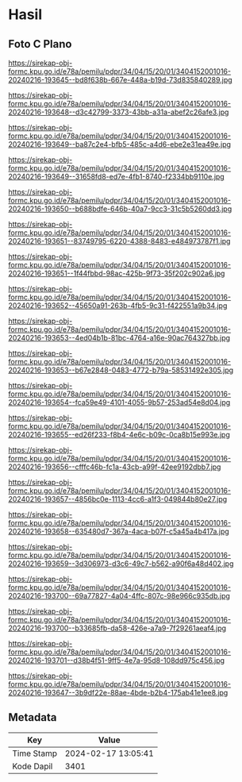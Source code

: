 # Hasil

## Foto C Plano

https://sirekap-obj-formc.kpu.go.id/e78a/pemilu/pdpr/34/04/15/20/01/3404152001016-20240216-193645--bd8f638b-667e-448a-b19d-73d835840289.jpg

https://sirekap-obj-formc.kpu.go.id/e78a/pemilu/pdpr/34/04/15/20/01/3404152001016-20240216-193648--d3c42799-3373-43bb-a31a-abef2c26afe3.jpg

https://sirekap-obj-formc.kpu.go.id/e78a/pemilu/pdpr/34/04/15/20/01/3404152001016-20240216-193649--ba87c2e4-bfb5-485c-a4d6-ebe2e31ea49e.jpg

https://sirekap-obj-formc.kpu.go.id/e78a/pemilu/pdpr/34/04/15/20/01/3404152001016-20240216-193649--31658fd8-ed7e-4fb1-8740-f2334bb9110e.jpg

https://sirekap-obj-formc.kpu.go.id/e78a/pemilu/pdpr/34/04/15/20/01/3404152001016-20240216-193650--b688bdfe-646b-40a7-9cc3-31c5b5260dd3.jpg

https://sirekap-obj-formc.kpu.go.id/e78a/pemilu/pdpr/34/04/15/20/01/3404152001016-20240216-193651--83749795-6220-4388-8483-e484973787f1.jpg

https://sirekap-obj-formc.kpu.go.id/e78a/pemilu/pdpr/34/04/15/20/01/3404152001016-20240216-193651--1f44fbbd-98ac-425b-9f73-35f202c902a6.jpg

https://sirekap-obj-formc.kpu.go.id/e78a/pemilu/pdpr/34/04/15/20/01/3404152001016-20240216-193652--45650a91-263b-4fb5-9c31-f422551a9b34.jpg

https://sirekap-obj-formc.kpu.go.id/e78a/pemilu/pdpr/34/04/15/20/01/3404152001016-20240216-193653--4ed04b1b-81bc-4764-a16e-90ac764327bb.jpg

https://sirekap-obj-formc.kpu.go.id/e78a/pemilu/pdpr/34/04/15/20/01/3404152001016-20240216-193653--b67e2848-0483-4772-b79a-58531492e305.jpg

https://sirekap-obj-formc.kpu.go.id/e78a/pemilu/pdpr/34/04/15/20/01/3404152001016-20240216-193654--fca59e49-4101-4055-9b57-253ad54e8d04.jpg

https://sirekap-obj-formc.kpu.go.id/e78a/pemilu/pdpr/34/04/15/20/01/3404152001016-20240216-193655--ed26f233-f8b4-4e6c-b09c-0ca8b15e993e.jpg

https://sirekap-obj-formc.kpu.go.id/e78a/pemilu/pdpr/34/04/15/20/01/3404152001016-20240216-193656--cfffc46b-fc1a-43cb-a99f-42ee9192dbb7.jpg

https://sirekap-obj-formc.kpu.go.id/e78a/pemilu/pdpr/34/04/15/20/01/3404152001016-20240216-193657--4856bc0e-1113-4cc6-a1f3-049844b80e27.jpg

https://sirekap-obj-formc.kpu.go.id/e78a/pemilu/pdpr/34/04/15/20/01/3404152001016-20240216-193658--635480d7-367a-4aca-b07f-c5a45a4b417a.jpg

https://sirekap-obj-formc.kpu.go.id/e78a/pemilu/pdpr/34/04/15/20/01/3404152001016-20240216-193659--3d306973-d3c6-49c7-b562-a90f6a48d402.jpg

https://sirekap-obj-formc.kpu.go.id/e78a/pemilu/pdpr/34/04/15/20/01/3404152001016-20240216-193700--69a77827-4a04-4ffc-807c-98e966c935db.jpg

https://sirekap-obj-formc.kpu.go.id/e78a/pemilu/pdpr/34/04/15/20/01/3404152001016-20240216-193700--b33685fb-da58-426e-a7a9-7f29261aeaf4.jpg

https://sirekap-obj-formc.kpu.go.id/e78a/pemilu/pdpr/34/04/15/20/01/3404152001016-20240216-193701--d38b4f51-9ff5-4e7a-95d8-108dd975c456.jpg

https://sirekap-obj-formc.kpu.go.id/e78a/pemilu/pdpr/34/04/15/20/01/3404152001016-20240216-193647--3b9df22e-88ae-4bde-b2b4-175ab41e1ee8.jpg


## Metadata

| Key        | Value               |
| ---------- | ------------------- |
| Time Stamp | 2024-02-17 13:05:41 |
| Kode Dapil | 3401                |



